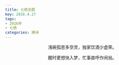 ```yaml
---
title: 七绝无题
key: 2016.4.27
tags: 
- 2016年 
- 七绝
categories: 律诗
---
```


<p align="center">浅碗孤思多空灵，独家饮酒少虚荣。
</p>
<p align="center">醒时更想快入梦，忙事直呼作闲翁。
</p>
